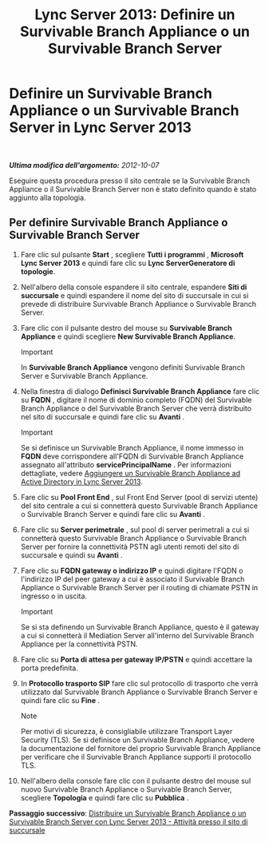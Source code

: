 ﻿---
title: 'Lync Server 2013: Definire un Survivable Branch Appliance o un Survivable Branch Server'
TOCTitle: Definire un Survivable Branch Appliance o un Survivable Branch Server
ms:assetid: 1f49cfbe-30b3-4600-af15-47cb2f58d18a
ms:mtpsurl: https://technet.microsoft.com/it-it/library/Gg398280(v=OCS.15)
ms:contentKeyID: 49299890
ms.date: 08/24/2015
mtps_version: v=OCS.15
ms.translationtype: HT
---

# Definire un Survivable Branch Appliance o un Survivable Branch Server in Lync Server 2013

 

_**Ultima modifica dell'argomento:** 2012-10-07_

Eseguire questa procedura presso il sito centrale se la Survivable Branch Appliance o il Survivable Branch Server non è stato definito quando è stato aggiunto alla topologia.

## Per definire Survivable Branch Appliance o Survivable Branch Server

1.  Fare clic sul pulsante **Start** , scegliere **Tutti i programmi** , **Microsoft Lync Server 2013** e quindi fare clic su **Lync ServerGeneratore di topologie**.

2.  Nell'albero della console espandere il sito centrale, espandere **Siti di succursale** e quindi espandere il nome del sito di succursale in cui si prevede di distribuire Survivable Branch Appliance o Survivable Branch Server.

3.  Fare clic con il pulsante destro del mouse su **Survivable Branch Appliance** e quindi scegliere **New Survivable Branch Appliance**.
    
    > [!IMPORTANT]  
    > In <strong>Survivable Branch Appliance</strong> vengono definiti Survivable Branch Server e Survivable Branch Appliance.

4.  Nella finestra di dialogo **Definisci Survivable Branch Appliance** fare clic su **FQDN** , digitare il nome di dominio completo (FQDN) del Survivable Branch Appliance o del Survivable Branch Server che verrà distribuito nel sito di succursale e quindi fare clic su **Avanti** .
    
    > [!IMPORTANT]  
    > Se si definisce un Survivable Branch Appliance, il nome immesso in <strong>FQDN</strong> deve corrispondere all'FQDN di Survivable Branch Appliance assegnato all'attributo <strong>servicePrincipalName</strong> . Per informazioni dettagliate, vedere <a href="lync-server-2013-add-a-survivable-branch-appliance-to-active-directory.md">Aggiungere un Survivable Branch Appliance ad Active Directory in Lync Server 2013</a>.

5.  Fare clic su **Pool Front End** , sul Front End Server (pool di servizi utente) del sito centrale a cui si connetterà questo Survivable Branch Appliance o Survivable Branch Server e quindi fare clic su **Avanti** .

6.  Fare clic su **Server perimetrale** , sul pool di server perimetrali a cui si connetterà questo Survivable Branch Appliance o Survivable Branch Server per fornire la connettività PSTN agli utenti remoti del sito di succursale e quindi su **Avanti** .

7.  Fare clic su **FQDN gateway o indirizzo IP** e quindi digitare l'FQDN o l'indirizzo IP del peer gateway a cui è associato il Survivable Branch Appliance o Survivable Branch Server per il routing di chiamate PSTN in ingresso o in uscita.
    
    > [!IMPORTANT]  
    > Se si sta definendo un Survivable Branch Appliance, questo è il gateway a cui si connetterà il Mediation Server all'interno del Survivable Branch Appliance per la connettività PSTN.

8.  Fare clic su **Porta di attesa per gateway IP/PSTN** e quindi accettare la porta predefinita.

9.  In **Protocollo trasporto SIP** fare clic sul protocollo di trasporto che verrà utilizzato dal Survivable Branch Appliance o Survivable Branch Server e quindi fare clic su **Fine** .
    

    > [!NOTE]
    > Per motivi di sicurezza, è consigliabile utilizzare Transport Layer Security (TLS). Se si definisce un Survivable Branch Appliance, vedere la documentazione del fornitore del proprio Survivable Branch Appliance per verificare che il Survivable Branch Appliance supporti il protocollo TLS.



10. Nell'albero della console fare clic con il pulsante destro del mouse sul nuovo Survivable Branch Appliance o Survivable Branch Server, scegliere **Topologia** e quindi fare clic su **Pubblica** .

**Passaggio successivo**: [Distribuire un Survivable Branch Appliance o un Survivable Branch Server con Lync Server 2013 - Attività presso il sito di succursale](lync-server-2013-deploy-a-survivable-branch-appliance-or-server-branch-site-task.md)


